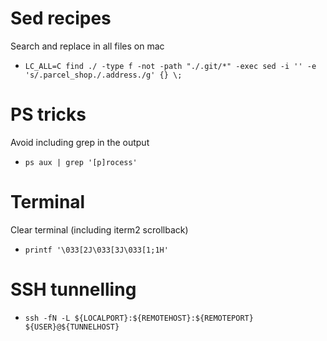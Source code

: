 # Sed recipes

Search and replace in all files on mac

* `LC_ALL=C find ./ -type f -not -path "./.git/*" -exec sed -i '' -e 's/.parcel_shop./.address./g' {} \;`

# PS tricks

Avoid including grep in the output

* `ps aux | grep '[p]rocess'`

# Terminal

Clear terminal (including iterm2 scrollback)

* `printf '\033[2J\033[3J\033[1;1H'`

# SSH tunnelling

* `ssh -fN -L ${LOCALPORT}:${REMOTEHOST}:${REMOTEPORT} ${USER}@${TUNNELHOST}`
